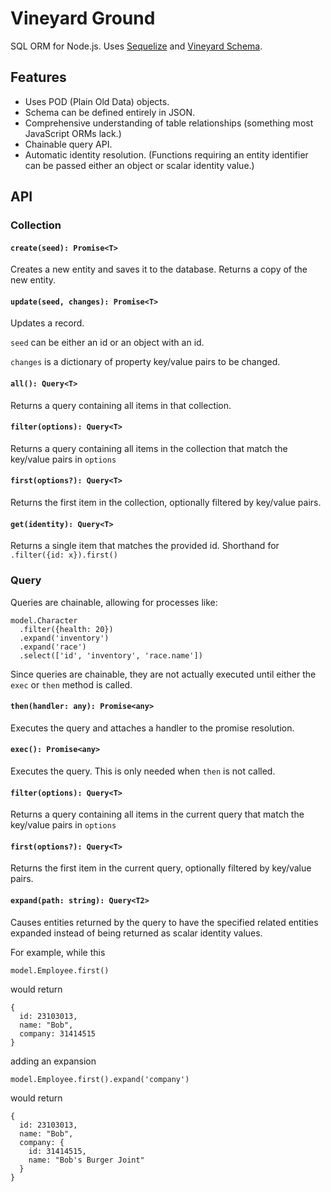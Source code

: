 # Vineyard Ground

SQL ORM for Node.js.  Uses [Sequelize](https://github.com/sequelize/sequelize) and [Vineyard Schema](https://github.com/silentorb/vineyard-schema).

## Features

* Uses POD (Plain Old Data) objects.
* Schema can be defined entirely in JSON.
* Comprehensive understanding of table relationships (something most JavaScript ORMs lack.)
* Chainable query API.
* Automatic identity resolution.  (Functions requiring an entity identifier can be passed either an object or scalar identity value.)

## API

### Collection

#### `create(seed): Promise<T>`
    
Creates a new entity and saves it to the database.  Returns a copy of the new entity.

#### `update(seed, changes): Promise<T>`

Updates a record.  

`seed` can be either an id or an object with an id.

`changes` is a dictionary of property key/value pairs to be changed.

#### `all(): Query<T>`

Returns a query containing all items in that collection.

#### `filter(options): Query<T>`

Returns a query containing all items in the collection that match the key/value pairs in `options`

#### `first(options?): Query<T>`

Returns the first item in the collection, optionally filtered by key/value pairs.

#### `get(identity): Query<T>`

Returns a single item that matches the provided id.  Shorthand for `.filter({id: x}).first()`

### Query

Queries are chainable, allowing for processes like:

    model.Character
      .filter({health: 20})
      .expand('inventory')
      .expand('race')
      .select(['id', 'inventory', 'race.name'])

Since queries are chainable, they are not actually executed until either the `exec` or `then` method is called.

#### `then(handler: any): Promise<any>`

Executes the query and attaches a handler to the promise resolution.

#### `exec(): Promise<any>`

Executes the query.  This is only needed when `then` is not called.

#### `filter(options): Query<T>`

Returns a query containing all items in the current query that match the key/value pairs in `options`

#### `first(options?): Query<T>`

Returns the first item in the current query, optionally filtered by key/value pairs.

#### `expand(path: string): Query<T2>`

Causes entities returned by the query to have the specified related entities expanded instead of being returned as scalar identity values.

For example, while this

    model.Employee.first()
    
would return

    {
      id: 23103013,
      name: "Bob",
      company: 31414515
    }

adding an expansion

    model.Employee.first().expand('company')

would return

    {
      id: 23103013,
      name: "Bob",
      company: {
        id: 31414515,
        name: "Bob's Burger Joint"
      }
    }